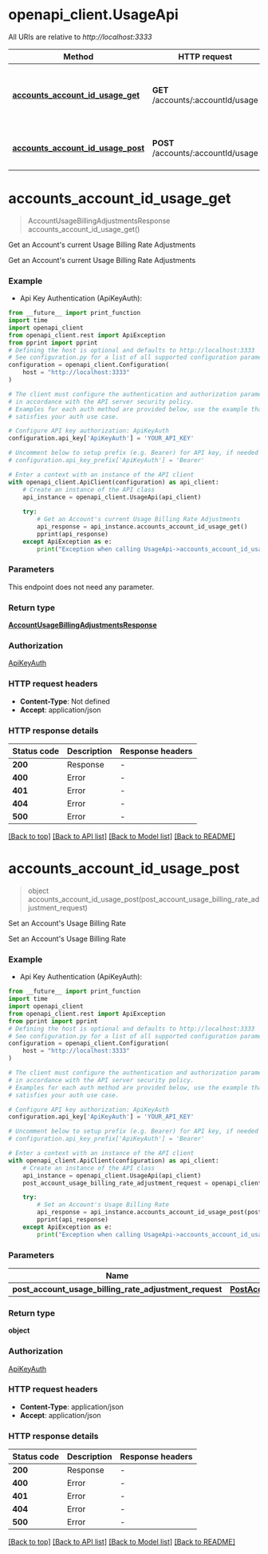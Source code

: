 # openapi_client.UsageApi

All URIs are relative to *http://localhost:3333*

Method | HTTP request | Description
------------- | ------------- | -------------
[**accounts_account_id_usage_get**](UsageApi.md#accounts_account_id_usage_get) | **GET** /accounts/:accountId/usage | Get an Account&#39;s current Usage Billing Rate Adjustments
[**accounts_account_id_usage_post**](UsageApi.md#accounts_account_id_usage_post) | **POST** /accounts/:accountId/usage | Set an Account&#39;s Usage Billing Rate


# **accounts_account_id_usage_get**
> AccountUsageBillingAdjustmentsResponse accounts_account_id_usage_get()

Get an Account's current Usage Billing Rate Adjustments

Get an Account's current Usage Billing Rate Adjustments

### Example

* Api Key Authentication (ApiKeyAuth):
```python
from __future__ import print_function
import time
import openapi_client
from openapi_client.rest import ApiException
from pprint import pprint
# Defining the host is optional and defaults to http://localhost:3333
# See configuration.py for a list of all supported configuration parameters.
configuration = openapi_client.Configuration(
    host = "http://localhost:3333"
)

# The client must configure the authentication and authorization parameters
# in accordance with the API server security policy.
# Examples for each auth method are provided below, use the example that
# satisfies your auth use case.

# Configure API key authorization: ApiKeyAuth
configuration.api_key['ApiKeyAuth'] = 'YOUR_API_KEY'

# Uncomment below to setup prefix (e.g. Bearer) for API key, if needed
# configuration.api_key_prefix['ApiKeyAuth'] = 'Bearer'

# Enter a context with an instance of the API client
with openapi_client.ApiClient(configuration) as api_client:
    # Create an instance of the API class
    api_instance = openapi_client.UsageApi(api_client)
    
    try:
        # Get an Account's current Usage Billing Rate Adjustments
        api_response = api_instance.accounts_account_id_usage_get()
        pprint(api_response)
    except ApiException as e:
        print("Exception when calling UsageApi->accounts_account_id_usage_get: %s\n" % e)
```

### Parameters
This endpoint does not need any parameter.

### Return type

[**AccountUsageBillingAdjustmentsResponse**](AccountUsageBillingAdjustmentsResponse.md)

### Authorization

[ApiKeyAuth](../README.md#ApiKeyAuth)

### HTTP request headers

 - **Content-Type**: Not defined
 - **Accept**: application/json

### HTTP response details
| Status code | Description | Response headers |
|-------------|-------------|------------------|
**200** | Response |  -  |
**400** | Error |  -  |
**401** | Error |  -  |
**404** | Error |  -  |
**500** | Error |  -  |

[[Back to top]](#) [[Back to API list]](../README.md#documentation-for-api-endpoints) [[Back to Model list]](../README.md#documentation-for-models) [[Back to README]](../README.md)

# **accounts_account_id_usage_post**
> object accounts_account_id_usage_post(post_account_usage_billing_rate_adjustment_request)

Set an Account's Usage Billing Rate

Set an Account's Usage Billing Rate

### Example

* Api Key Authentication (ApiKeyAuth):
```python
from __future__ import print_function
import time
import openapi_client
from openapi_client.rest import ApiException
from pprint import pprint
# Defining the host is optional and defaults to http://localhost:3333
# See configuration.py for a list of all supported configuration parameters.
configuration = openapi_client.Configuration(
    host = "http://localhost:3333"
)

# The client must configure the authentication and authorization parameters
# in accordance with the API server security policy.
# Examples for each auth method are provided below, use the example that
# satisfies your auth use case.

# Configure API key authorization: ApiKeyAuth
configuration.api_key['ApiKeyAuth'] = 'YOUR_API_KEY'

# Uncomment below to setup prefix (e.g. Bearer) for API key, if needed
# configuration.api_key_prefix['ApiKeyAuth'] = 'Bearer'

# Enter a context with an instance of the API client
with openapi_client.ApiClient(configuration) as api_client:
    # Create an instance of the API class
    api_instance = openapi_client.UsageApi(api_client)
    post_account_usage_billing_rate_adjustment_request = openapi_client.PostAccountUsageBillingRateAdjustmentRequest() # PostAccountUsageBillingRateAdjustmentRequest | 

    try:
        # Set an Account's Usage Billing Rate
        api_response = api_instance.accounts_account_id_usage_post(post_account_usage_billing_rate_adjustment_request)
        pprint(api_response)
    except ApiException as e:
        print("Exception when calling UsageApi->accounts_account_id_usage_post: %s\n" % e)
```

### Parameters

Name | Type | Description  | Notes
------------- | ------------- | ------------- | -------------
 **post_account_usage_billing_rate_adjustment_request** | [**PostAccountUsageBillingRateAdjustmentRequest**](PostAccountUsageBillingRateAdjustmentRequest.md)|  | 

### Return type

**object**

### Authorization

[ApiKeyAuth](../README.md#ApiKeyAuth)

### HTTP request headers

 - **Content-Type**: application/json
 - **Accept**: application/json

### HTTP response details
| Status code | Description | Response headers |
|-------------|-------------|------------------|
**200** | Response |  -  |
**400** | Error |  -  |
**401** | Error |  -  |
**404** | Error |  -  |
**500** | Error |  -  |

[[Back to top]](#) [[Back to API list]](../README.md#documentation-for-api-endpoints) [[Back to Model list]](../README.md#documentation-for-models) [[Back to README]](../README.md)

